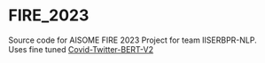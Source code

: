 # FIRE_2023
Source code for AISOME FIRE 2023 Project for team IISERBPR-NLP.  
Uses fine tuned [Covid-Twitter-BERT-V2](https://huggingface.co/digitalepidemiologylab/covid-twitter-bert-v2)

